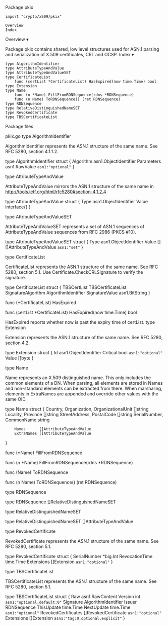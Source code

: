 
 Package pkix

    import "crypto/x509/pkix"

    Overview
    Index

Overview ▾

Package pkix contains shared, low level structures used for ASN.1 parsing and serialization of X.509 certificates, CRL and OCSP.
Index ▾

    type AlgorithmIdentifier
    type AttributeTypeAndValue
    type AttributeTypeAndValueSET
    type CertificateList
        func (certList *CertificateList) HasExpired(now time.Time) bool
    type Extension
    type Name
        func (n *Name) FillFromRDNSequence(rdns *RDNSequence)
        func (n Name) ToRDNSequence() (ret RDNSequence)
    type RDNSequence
    type RelativeDistinguishedNameSET
    type RevokedCertificate
    type TBSCertificateList

Package files

pkix.go
type AlgorithmIdentifier

AlgorithmIdentifier represents the ASN.1 structure of the same name. See RFC 5280, section 4.1.1.2.

type AlgorithmIdentifier struct {
        Algorithm  asn1.ObjectIdentifier
        Parameters asn1.RawValue `asn1:"optional"`
}

type AttributeTypeAndValue

AttributeTypeAndValue mirrors the ASN.1 structure of the same name in http://tools.ietf.org/html/rfc5280#section-4.1.2.4

type AttributeTypeAndValue struct {
        Type  asn1.ObjectIdentifier
        Value interface{}
}

type AttributeTypeAndValueSET

AttributeTypeAndValueSET represents a set of ASN.1 sequences of AttributeTypeAndValue sequences from RFC 2986 (PKCS #10).

type AttributeTypeAndValueSET struct {
        Type  asn1.ObjectIdentifier
        Value [][]AttributeTypeAndValue `asn1:"set"`
}

type CertificateList

CertificateList represents the ASN.1 structure of the same name. See RFC 5280, section 5.1. Use Certificate.CheckCRLSignature to verify the signature.

type CertificateList struct {
        TBSCertList        TBSCertificateList
        SignatureAlgorithm AlgorithmIdentifier
        SignatureValue     asn1.BitString
}

func (*CertificateList) HasExpired

func (certList *CertificateList) HasExpired(now time.Time) bool

HasExpired reports whether now is past the expiry time of certList.
type Extension

Extension represents the ASN.1 structure of the same name. See RFC 5280, section 4.2.

type Extension struct {
        Id       asn1.ObjectIdentifier
        Critical bool `asn1:"optional"`
        Value    []byte
}

type Name

Name represents an X.509 distinguished name. This only includes the common elements of a DN. When parsing, all elements are stored in Names and non-standard elements can be extracted from there. When marshaling, elements in ExtraNames are appended and override other values with the same OID.

type Name struct {
        Country, Organization, OrganizationalUnit []string
        Locality, Province                        []string
        StreetAddress, PostalCode                 []string
        SerialNumber, CommonName                  string

        Names      []AttributeTypeAndValue
        ExtraNames []AttributeTypeAndValue
}

func (*Name) FillFromRDNSequence

func (n *Name) FillFromRDNSequence(rdns *RDNSequence)

func (Name) ToRDNSequence

func (n Name) ToRDNSequence() (ret RDNSequence)

type RDNSequence

type RDNSequence []RelativeDistinguishedNameSET

type RelativeDistinguishedNameSET

type RelativeDistinguishedNameSET []AttributeTypeAndValue

type RevokedCertificate

RevokedCertificate represents the ASN.1 structure of the same name. See RFC 5280, section 5.1.

type RevokedCertificate struct {
        SerialNumber   *big.Int
        RevocationTime time.Time
        Extensions     []Extension `asn1:"optional"`
}

type TBSCertificateList

TBSCertificateList represents the ASN.1 structure of the same name. See RFC 5280, section 5.1.

type TBSCertificateList struct {
        Raw                 asn1.RawContent
        Version             int `asn1:"optional,default:0"`
        Signature           AlgorithmIdentifier
        Issuer              RDNSequence
        ThisUpdate          time.Time
        NextUpdate          time.Time            `asn1:"optional"`
        RevokedCertificates []RevokedCertificate `asn1:"optional"`
        Extensions          []Extension          `asn1:"tag:0,optional,explicit"`
}
